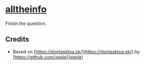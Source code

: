 # [alltheinfo](filler)
Finish the question. 


## Credits

* Based on [https://dontasktoa.sk/](https://dontasktoa.sk/) by [https://github.com/xpple](xpple)
